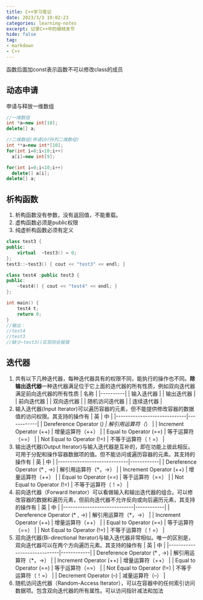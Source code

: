 ```yaml
---
title: C++学习笔记
date: 2023/3/3 19:02:23
categories: learning-notes
excerpt: 记录C++中的细枝末节
hide: false
tag: 
- markdown
- C++
---
```

函数后面加const表示函数不可以修改class的成员
## 动态申请
申请与释放一维数组
```C++
//一维数组
int *a=new int[10];
delete[] a;

//二维数组(申请10行9列二维数组)
int **a=new int*[10];
for(int i=0;i<10;i++)
  a[i]=new int[9];

for(int i=0;i<10;i++)
  delete[] a[i];
delete[] a;
```

## 析构函数
1. 析构函数没有参数，没有返回值，不能重载。
2. 虚构函数必须是public权限
3. 纯虚析构函数必须有定义
```C++
class test3 {
public:
	virtual  ~test3() = 0;
};
test3::~test3() { cout << "test3" << endl; }

class test4 :public test3 {
public:
	~test4() { cout << "test4" << endl; }
};

int main() {
	test4 t;
	return 0;
}
//输出：
//test4
//test3
//缺少~test3()实现则会报错
```

## 迭代器
1. 共有以下几种迭代器，每种迭代器具有的权限不同，能执行的操作也不同。**除输出迭代器**一种迭代器满足位于它上面的迭代器的所有性质，例如双向迭代器满足前向迭代器的所有性质
| 名称       |
|----------|
| 输入迭代器    |
| 输出迭代器    |
| 前向迭代器    |
| 双向迭代器    |
| 随机访问迭代器  |
| 连续迭代器    |
2. 输入迭代器(Input Iterator)可以遍历容器的元素，但不能提供修改容器的数据值的访问权限。其支持的操作有
|             英              |        中    |
|-----------------------------|------------|
| Dereference Operator (*)    | 解引用运算符（*）  |
| Increment Operator (++)     | 增量运算符（++）  |
| Equal to Operator (==)      | 等于运算符（==）  |
| Not Equal to Operator (!=)  | 不等于运算符（！=） |
3. 输出迭代器(Output Iterator)与输入迭代器是互补的，即在功能上彼此相反。可用于分配和操作容器数据项的值。但不能访问或遍历容器的元素。其支持的操作有
|             英              |        中    |
|-----------------------------|------------|
| Dereference Operator (* , ->)    | 解引用运算符（*，->）  |
| Increment Operator (++)     | 增量运算符（++）  |
| Equal to Operator (==)      | 等于运算符（==）  |
| Not Equal to Operator (!=)  | 不等于运算符（！=） |
4. 前向迭代器（Forward Iterator）可以看做输入和输出迭代器的组合。可以修改容器的数据和遍历元素，但前向迭代器不允许反向或向后遍历元素，其支持的操作有
|             英              |        中    |
|-----------------------------|------------|
| Dereference Operator (* , ->)    | 解引用运算符（*，->）  |
| Increment Operator (++)     | 增量运算符（++）  |
| Equal to Operator (==)      | 等于运算符（==）  |
| Not Equal to Operator (!=)  | 不等于运算符（！=） |
5. 双向迭代器(Bi-directional Iterator)与输入迭代器非常相似。唯一的区别是，双向迭代器可以在两个方向遍历元素。其支持的操作有
|             英              |        中    |
|-----------------------------|------------|
| Dereference Operator (* , ->)    | 解引用运算符（*，->）  |
| Increment Operator (++)     | 增量运算符（++）  |
| Equal to Operator (==)      | 等于运算符（==）  |
| Not Equal to Operator (!=)  | 不等于运算符（！=） |
| Decrement Operator (–)  | 减量运算符（–） |
6. 随机访问迭代器（Random-Access Iterator），可以在容器中的任何索引访问数据项。包含双向迭代器的所有属性。可以访问指针减法和加法 